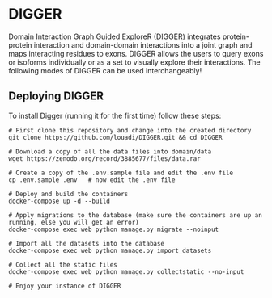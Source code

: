 # DIGGER

Domain Interaction Graph Guided ExploreR (DIGGER) integrates protein-protein interaction and domain-domain interactions into a joint graph and maps interacting residues to exons. DIGGER allows the users to query exons or isoforms individually or as a set to visually explore their interactions. The following modes of DIGGER can be used interchangeably!


## Deploying DIGGER
To install Digger (running it for the first time) follow these steps:
```shell script
# First clone this repository and change into the created directory
git clone https://github.com/louadi/DIGGER.git && cd DIGGER

# Download a copy of all the data files into domain/data
wget https://zenodo.org/record/3885677/files/data.rar

# Create a copy of the .env.sample file and edit the .env file
cp .env.sample .env   # now edit the .env file 

# Deploy and build the containers
docker-compose up -d --build

# Apply migrations to the database (make sure the containers are up an running, else you will get an error)
docker-compose exec web python manage.py migrate --noinput 

# Import all the datasets into the database
docker-compose exec web python manage.py import_datasets

# Collect all the static files
docker-compose exec web python manage.py collectstatic --no-input

# Enjoy your instance of DIGGER
